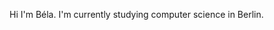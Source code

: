 Hi I'm Béla. I'm currently studying computer science in Berlin. 

<!---
belapaulus/belapaulus is a ✨ special ✨ repository because its `README.md` (this file) appears on your GitHub profile.
You can click the Preview link to take a look at your changes.
--->
